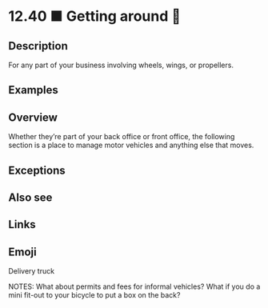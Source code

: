 # 12.40 ■ Getting around 🚚

## Description

For any part of your business involving wheels, wings, or propellers.

## Examples

## Overview

Whether they’re part of your back office or front office, the following section is a place to manage motor vehicles and anything else that moves.

## Exceptions

## Also see


## Links

## Emoji

Delivery truck

NOTES:
What about permits and fees for informal vehicles?
What if you do a mini fit-out to your bicycle to put a box on the back?
